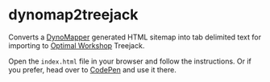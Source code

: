 # dynomap2treejack
Converts a [DynoMapper](https://dynomapper.com/) generated HTML sitemap into tab delimited text for importing to [Optimal Workshop](https://www.optimalworkshop.com/) Treejack.

Open the `index.html` file in your browser and follow the instructions. Or if you prefer, head over to [CodePen](https://codepen.io/nullish-c/full/OJbmrZw) and use it there.
